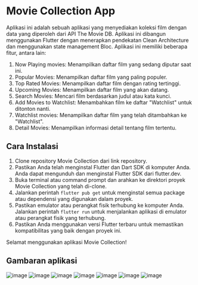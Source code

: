 
# Movie Collection App
Aplikasi ini adalah sebuah aplikasi yang menyediakan koleksi film dengan data yang diperoleh dari API The Movie DB. Aplikasi ini dibangun menggunakan Flutter dengan menerapkan pendekatan Clean Architecture dan menggunakan state management Bloc. Aplikasi ini memiliki beberapa fitur, antara lain:

1. Now Playing movies: Menampilkan daftar film yang sedang diputar saat ini.
2. Popular Movies: Menampilkan daftar film yang paling populer.
3. Top Rated Movies: Menampilkan daftar film dengan rating tertinggi.
4. Upcoming Movies: Menampilkan daftar film yang akan datang.
5. Search Movies: Mencari film berdasarkan judul atau kata kunci.
6. Add Movies to Watchlist: Menambahkan film ke daftar "Watchlist" untuk ditonton nanti.
7. Watchlist movies: Menampilkan daftar film yang telah ditambahkan ke "Watchlist".
8. Detail Movies: Menampilkan informasi detail tentang film tertentu.


## Cara Instalasi
1. Clone repository Movie Collection dari link repository.
2. Pastikan Anda telah menginstal Flutter dan Dart SDK di komputer Anda. Anda dapat mengunduh dan menginstal Flutter SDK dari flutter.dev.
3. Buka terminal atau command prompt dan arahkan ke direktori proyek Movie Collection yang telah di-clone.
4. Jalankan perintah `flutter pub get` untuk menginstal semua package atau dependensi yang digunakan dalam proyek.
5. Pastikan emulator atau perangkat fisik terhubung ke komputer Anda.
Jalankan perintah `flutter run` untuk menjalankan aplikasi di emulator atau perangkat fisik yang terhubung.
6. Pastikan Anda menggunakan versi Flutter terbaru untuk memastikan kompatibilitas yang baik dengan proyek ini.

Selamat menggunakan aplikasi Movie Collection!

## Gambaran aplikasi
![image](https://github.com/Giber05/movie_collection/assets/72600935/7d56d9c1-8892-4fc3-9c95-567bd8102fad)
![image](https://github.com/Giber05/movie_collection/assets/72600935/abecd113-7f00-4def-bb46-b5f47ef2413e)
![image](https://github.com/Giber05/movie_collection/assets/72600935/4955ceef-f516-48f8-9329-d13c74b03f70)
![image](https://github.com/Giber05/movie_collection/assets/72600935/18fdde7f-8177-4662-93b7-0d72f61b74ec)
![image](https://github.com/Giber05/movie_collection/assets/72600935/2e6a73fc-295d-4442-a8c6-d5c03fb64e82)
![image](https://github.com/Giber05/movie_collection/assets/72600935/08519fe1-c497-4ec2-8961-80aea6dedebb)
![image](https://github.com/Giber05/movie_collection/assets/72600935/9ca16e87-1dce-4e68-b507-c90fbffe77e1)



